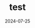 ---
title: "test"
excerpt: "test description"

categories: # 카테고리 설정
  - unreal
tags: # 포스트 태그
  - [ tag1, tag2 ]

permalink: /unreal/test/ # 포스트 URL

toc: true # 우측에 본문 목차 네비게이션 생성
toc_sticky: true # 본문 목차 네비게이션 고정 여부

date: 2024-07-25 # 작성 날짜
last_modified_at: 2024-08-13 # 최종 수정 날짜
---